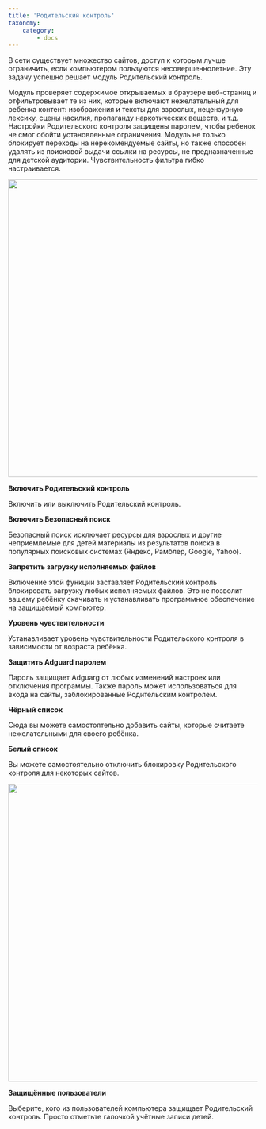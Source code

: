 ```yaml
---
title: 'Родительский контроль'
taxonomy:
    category:
        - docs
---
```


В сети существует множество сайтов, доступ к которым лучше ограничить, если компьютером пользуются несовершеннолетние. Эту задачу успешно решает модуль Родительский контроль.

Модуль проверяет содержимое открываемых в браузере веб-страниц и отфильтровывает те из них, которые включают нежелательный для ребенка контент: изображения и тексты для взрослых, нецензурную лексику, сцены насилия, пропаганду наркотических веществ, и т.д. Настройки Родительского контроля защищены паролем, чтобы ребенок не смог обойти установленные ограничения. Модуль не только блокирует переходы на нерекомендуемые сайты, но также способен удалять из поисковой выдачи ссылки на ресурсы, не предназначенные для детской аудитории. Чувствительность фильтра гибко настраивается. 

<img src="https://cloud.githubusercontent.com/assets/20211341/19993824/b984a62a-a22f-11e6-95ea-628d4c5fcf07.png" width=800 height=600>

**Включить Родительский контроль**

Включить или выключить Родительский контроль.

**Включить Безопасный поиск**

Безопасный поиск исключает ресурсы для взрослых и другие неприемлемые для детей материалы из результатов поиска в популярных поисковых системах (Яндекс, Рамблер, Google, Yahoo).

**Запретить загрузку исполняемых файлов**

Включение этой функции заставляет Родительский контроль блокировать загрузку любых исполняемых файлов. Это не позволит вашему ребёнку скачивать и устанавливать программное обеспечение на защищаемый  компьютер.

**Уровень чувствительности**

Устанавливает уровень чувствительности Родительского контроля в зависимости от возраста ребёнка.

**Защитить Adguard паролем**

Пароль защищает Adguarg от любых изменений настроек или отключения программы. Также пароль может использоваться для входа на сайты, заблокированные Родительским контролем.

**Чёрный список**

Сюда вы можете самостоятельно добавить сайты, которые считаете нежелательными для своего ребёнка.

**Белый список**

Вы можете самостоятельно отключить блокировку Родительского контроля для некоторых сайтов.

<img src="https://cloud.githubusercontent.com/assets/20211341/19993825/b987bd56-a22f-11e6-9dcd-22bb33c8a982.png" width=800 height=600>

**Защищённые пользователи**

Выберите, кого из пользователей компьютера защищает Родительский контроль. Просто отметьте галочкой учётные записи детей.
